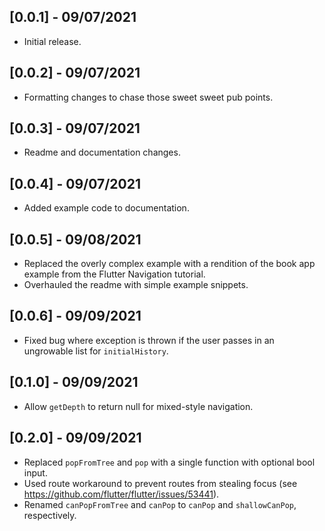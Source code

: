 ## [0.0.1] - 09/07/2021

* Initial release.

## [0.0.2] - 09/07/2021

* Formatting changes to chase those sweet sweet pub points.

## [0.0.3] - 09/07/2021

* Readme and documentation changes.

## [0.0.4] - 09/07/2021

* Added example code to documentation.

## [0.0.5] - 09/08/2021

* Replaced the overly complex example with a rendition of the book app example from the Flutter Navigation tutorial.
* Overhauled the readme with simple example snippets.

## [0.0.6] - 09/09/2021

* Fixed bug where exception is thrown if the user passes in an ungrowable list for `initialHistory`.

## [0.1.0] - 09/09/2021

* Allow `getDepth` to return null for mixed-style navigation.

## [0.2.0] - 09/09/2021

* Replaced `popFromTree` and `pop` with a single function with optional bool input.
* Used route workaround to prevent routes from stealing focus (see https://github.com/flutter/flutter/issues/53441).
* Renamed `canPopFromTree` and `canPop` to `canPop` and `shallowCanPop`, respectively.
